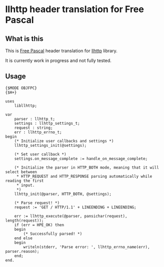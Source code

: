 # llhttp header translation for Free Pascal

## What is this
This is [Free Pascal](https://www.freepascal.org) header translation for [llhttp](https://llhttp.org) library.

It is currently work in progress and not fully tested.

## Usage

```
{$MODE OBJFPC}
{$H+}

uses
    libllhttp;

var
    parser : llhttp_t;
    settings : llhttp_settings_t;
    request : string;
    err : llhttp_errno_t;
begin
    (* Initialize user callbacks and settings *)
    llhttp_settings_init(@settings);

    (* Set user callback *)
    settings.on_message_complete := handle_on_message_complete;

    (* Initialize the parser in HTTP_BOTH mode, meaning that it will select between
     * HTTP_REQUEST and HTTP_RESPONSE parsing automatically while reading the first
     * input.
     *)
    llhttp_init(@parser, HTTP_BOTH, @settings);

    (* Parse request! *)
    request := 'GET / HTTP/1.1' + LINEENDING + LINEENDING;

    err := llhttp_execute(@parser, pansichar(request), length(request));
    if (err = HPE_OK) then
    begin
        (* Successfully parsed! *)
    end else
    begin
        writeln(stderr, 'Parse error: ', llhttp_errno_name(err), parser.reason);
    end;
end.
```